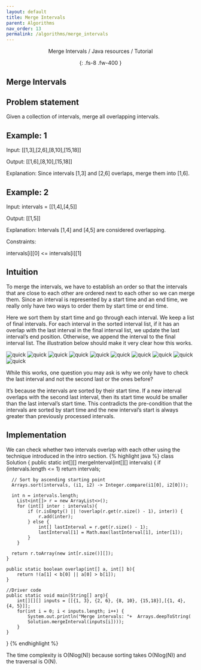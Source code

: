 ```yaml
---
layout: default
title: Merge Intervals
parent: Algorithms
nav_order: 13
permalink: /algorithms/merge_intervals
---
```

<div align="center" markdown="1">
Merge Intervals / Java resources / Tutorial

{: .fs-8 .fw-400 }
</div>

## Merge Intervals

## Problem statement
Given a collection of intervals, merge all overlapping intervals.

## Example: 1
Input: [[1,3],[2,6],[8,10],[15,18]]

Output: [[1,6],[8,10],[15,18]]

Explanation: Since intervals [1,3] and [2,6] overlaps, merge them into [1,6].

## Example: 2
Input: intervals = [[1,4],[4,5]]

Output: [[1,5]]

Explanation: Intervals [1,4] and [4,5] are considered overlapping.

Constraints:

intervals[i][0] <= intervals[i][1]

## Intuition
To merge the intervals, we have to establish an order so that the intervals that are close to each other are ordered next to each other so we can merge them. Since an interval is represented by a start time and an end time, we really only have two ways to order them by start time or end time.

Here we sort them by start time and go through each interval. We keep a list of final intervals. For each interval in the sorted interval list, if it has an overlap with the last interval in the final interval list, we update the last interval’s end position. Otherwise, we append the interval to the final interval list. The illustration below should make it very clear how this works.

![quick](https://raw.githubusercontent.com/JavaLvivDev/prog-resources/master/resources/interval/interval3.png)
![quick](https://raw.githubusercontent.com/JavaLvivDev/prog-resources/master/resources/interval/interval4.png)
![quick](https://raw.githubusercontent.com/JavaLvivDev/prog-resources/master/resources/interval/interval5.png)
![quick](https://raw.githubusercontent.com/JavaLvivDev/prog-resources/master/resources/interval/interval6.png)
![quick](https://raw.githubusercontent.com/JavaLvivDev/prog-resources/master/resources/interval/interval7.png)
![quick](https://raw.githubusercontent.com/JavaLvivDev/prog-resources/master/resources/interval/interval8.png)
![quick](https://raw.githubusercontent.com/JavaLvivDev/prog-resources/master/resources/interval/interval9.png)
![quick](https://raw.githubusercontent.com/JavaLvivDev/prog-resources/master/resources/interval/interval10.png)
![quick](https://raw.githubusercontent.com/JavaLvivDev/prog-resources/master/resources/interval/interval11.png)
![quick](https://raw.githubusercontent.com/JavaLvivDev/prog-resources/master/resources/interval/interval12.png)

While this works, one question you may ask is why we only have to check the last interval and not the second last or the ones before?

It’s because the intervals are sorted by their start time. If a new interval overlaps with the second last interval, then its start time would be smaller than the last interval’s start time. This contradicts the pre-condition that the intervals are sorted by start time and the new interval’s start is always greater than previously processed intervals.

## Implementation
We can check whether two intervals overlap with each other using the technique introduced in the intro section.
{% highlight java %}
class Solution {
    public static int[][] mergeInterval(int[][] intervals) {
      if (intervals.length <= 1)
          return intervals;

      // Sort by ascending starting point
      Arrays.sort(intervals, (i1, i2) -> Integer.compare(i1[0], i2[0]));

      int n = intervals.length;
        List<int[]> r = new ArrayList<>();
        for (int[] inter : intervals){            
            if (r.isEmpty() || !overlap(r.get(r.size() - 1), inter)) {
                r.add(inter);
            } else {
                int[] lastInterval = r.get(r.size() - 1);
                lastInterval[1] = Math.max(lastInterval[1], inter[1]);                
            }
        }

      return r.toArray(new int[r.size()][]);
    }

    public static boolean overlap(int[] a, int[] b){
        return !(a[1] < b[0] || a[0] > b[1]);
    }
        
    //Driver code
    public static void main(String[] arg){
        int[][][] inputs = [[{1, 3}, {2, 6}, {8, 10}, {15,18}],[{1, 4}, {4, 5}]];
        for(int i = 0; i < inputs.length; i++) {
            System.out.println("Merge intervals: "+  Arrays.deepToString(
            Solution.mergeInterval(inputs[i])));
        }
    }
}
{% endhighlight %}

The time complexity is O(Nlog(N)) because sorting takes O(Nlog(N)) and the traversal is O(N).